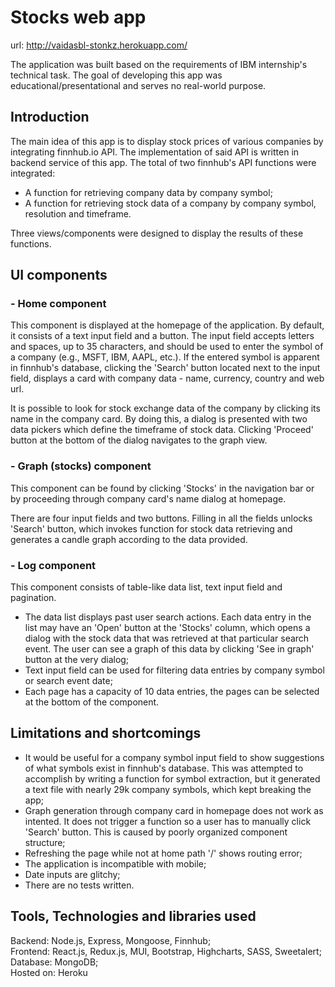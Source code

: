 # Stocks web app

url: http://vaidasbl-stonkz.herokuapp.com/

The application was built based on the requirements of IBM internship's technical task. The goal of developing this app was educational/presentational and serves no real-world purpose.

## Introduction
The main idea of this app is to display stock prices of various companies by integrating finnhub.io API. The implementation of said API is written in backend service of this app. The total of two finnhub's API functions were integrated: 

 - A function for retrieving company data by company symbol;
 - A function for retrieving stock data of a company by company symbol, resolution and timeframe.

Three views/components were designed to display the results of these functions.

## UI components
### - Home component

This component is displayed at the homepage of the application. By default, it consists of a text input field and a button. The input field accepts letters and spaces, up to 35 characters, and should be used to enter the symbol of a company (e.g., MSFT, IBM, AAPL, etc.). If the entered symbol is apparent in finnhub's database, clicking the 'Search' button located next to the input field, displays a card with company data - name, currency, country and web url. 

It is possible to look for stock exchange data of the company by clicking its name in the company card. By doing this, a dialog is presented with two data pickers which define the timeframe of stock data. Clicking 'Proceed' button at the bottom of the dialog navigates to the graph view.

### - Graph (stocks) component

This component can be found by clicking 'Stocks' in the navigation bar or by proceeding through company card's name dialog at homepage.

There are four input fields and two buttons. Filling in all the fields unlocks 'Search' button, which invokes function for stock data retrieving and generates a candle graph according to the data provided.

### - Log component

This component consists of table-like data list, text input field and pagination.

 - The data list displays past user search actions. Each data entry in the list may have an 'Open' button at the 'Stocks' column, which opens a dialog with the stock data that was retrieved at that particular search event. The user can see a graph of this data by clicking 'See in graph' button at the very dialog;
 - Text input field can be used for filtering data entries by company symbol or search event date;
 - Each page has a capacity of 10 data entries, the pages can be selected at the bottom of the component.

## Limitations and shortcomings

- It would be useful for a company symbol input field to show suggestions of what symbols exist in finnhub's database. This was attempted to accomplish by writing a function for symbol extraction, but it generated a text file with nearly 29k company symbols, which kept breaking the app;
- Graph generation through company card in homepage does not work as intented. It does not trigger a function so a user has to manually click 'Search' button. This is caused by poorly organized component structure;
- Refreshing the page while not at home path '/' shows routing error;
- The application is incompatible with mobile;
- Date inputs are glitchy;
- There are no tests written.

## Tools, Technologies and libraries used

Backend: Node.js, Express, Mongoose, Finnhub;  
Frontend: React.js, Redux.js, MUI, Bootstrap, Highcharts, SASS, Sweetalert;  
Database: MongoDB;  
Hosted on: Heroku
